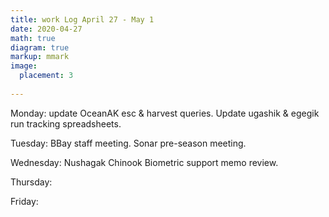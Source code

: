 ```yaml
---
title: work Log April 27 - May 1
date: 2020-04-27
math: true
diagram: true
markup: mmark
image:
  placement: 3
  
---
```


Monday: update OceanAK esc & harvest queries. Update ugashik & egegik run tracking spreadsheets.

Tuesday: BBay staff meeting. Sonar pre-season meeting.

Wednesday: Nushagak Chinook Biometric support memo review.

Thursday: 

Friday: 

